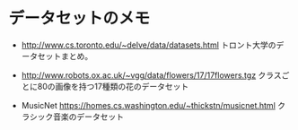 # データセットのメモ

* http://www.cs.toronto.edu/~delve/data/datasets.html
  トロント大学のデータセットまとめ。

* http://www.robots.ox.ac.uk/~vgg/data/flowers/17/17flowers.tgz
クラスごとに80の画像を持つ17種類の花のデータセット

* MusicNet
https://homes.cs.washington.edu/~thickstn/musicnet.html
クラシック音楽のデータセット
